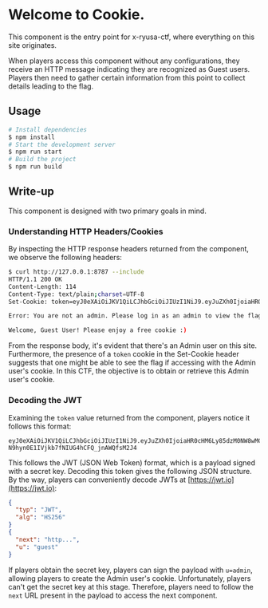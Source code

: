 Welcome to Cookie.
===

This component is the entry point for x-ryusa-ctf, where everything on this site originates.

When players access this component without any configurations, they receive an HTTP message indicating they are recognized as Guest users. Players then need to gather certain information from this point to collect details leading to the flag.

## Usage

```bash
# Install dependencies
$ npm install
# Start the development server
$ npm run start
# Build the project
$ npm run build
```

## Write-up
This component is designed with two primary goals in mind.

### Understanding HTTP Headers/Cookies
By inspecting the HTTP response headers returned from the component, we observe the following headers:

```bash
$ curl http://127.0.0.1:8787 --include 
HTTP/1.1 200 OK
Content-Length: 114
Content-Type: text/plain;charset=UTF-8
Set-Cookie: token=eyJ0eXAiOiJKV1QiLCJhbGciOiJIUzI1NiJ9.eyJuZXh0IjoiaHR0cHM6Ly85dzM0NW8wMC54Y3RmLnJ5dXNhLmFwcCIsInUiOiJndWVzdCIsImlhdCI6MTY5ODMyMjc4NH0.wEbbXV-N9hyn0E1IVjkb7fNIUG4hCFQ_jnAWQfsM2J4; HttpOnly; SameSite=Strict

Error: You are not an admin. Please log in as an admin to view the flag!

Welcome, Guest User! Please enjoy a free cookie :)
```

From the response body, it's evident that there's an Admin user on this site. Furthermore, the presence of a `token` cookie in the Set-Cookie header suggests that one might be able to see the flag if accessing with the Admin user's cookie. In this CTF, the objective is to obtain or retrieve this Admin user's cookie.

### Decoding the JWT
Examining the `token` value returned from the component, players notice it follows this format:

```
eyJ0eXAiOiJKV1QiLCJhbGciOiJIUzI1NiJ9.eyJuZXh0IjoiaHR0cHM6Ly85dzM0NW8wMC54Y3RmLnJ5dXNhLmFwcCIsInUiOiJndWVzdCIsImlhdCI6MTY9ODMyMjc4NH0.wEbbXV-N9hyn0E1IVjkb7fNIUG4hCFQ_jnAWQfsM2J4
```

This follows the JWT (JSON Web Token) format, which is a payload signed with a secret key. Decoding this token gives the following JSON structure. By the way, players can conveniently decode JWTs at [https://jwt.io](https://jwt.io):

```json
{
  "typ": "JWT",
  "alg": "HS256"
}
{
  "next": "http...",
  "u": "guest"
}
```

If players obtain the secret key, players can sign the payload with `u=admin`, allowing players to create the Admin user's cookie. Unfortunately, players can't get the secret key at this stage. Therefore, players need to follow the `next` URL present in the payload to access the next component.
